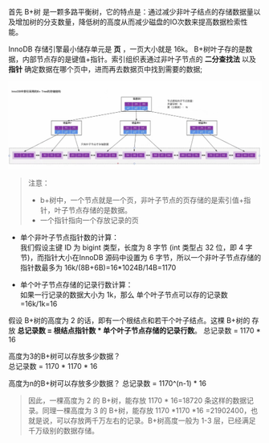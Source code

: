 
首先 B+树 是一颗多路平衡树，它的特点是：通过减少非叶子结点的存储数据量以及增加树的分支数量，降低树的高度从而减少磁盘的IO次数来提高数据检索性能。

InnoDB 存储引擎最小储存单元是 **页** ，一页大小就是 16k。 B+树叶子存的是数据，内部节点存的是键值+指针。索引组织表通过非叶子节点的 **二分查找法** 以及 **指针** 确定数据在哪个页中，进而再去数据页中找到需要的数据;   

![b+树存储结构](image/b+树存储结构.jpeg)

> 注意：
> * b+树中，一个节点就是一个页，非叶子节点的页存储的是索引值+指针，叶子节点存储的是数据。
> * 一个指针指向一个存放记录的页

* 单个非叶子节点指针数的计算：  
我们假设主键 ID 为 bigint 类型，长度为 8 字节 (int 类型占 32 位，即 4 字节)，而指针大小在InnoDB 源码中设置为 6 字节，所以一个非叶子节点存储的指针数最多为 16k/(8B+6B)=16*1024B/14B=1170  

* 单个叶子节点存储的记录行数计算：  
如果一行记录的数据大小为 1k，那么 单个叶子节点可以存的记录数=16k/1k=16

假设 B+树的高度为 2 的话，即有一个根结点和若干个叶子结点。这棵 B+树的 存放 **总记录数 = 根结点指针数 * 单个叶子节点存储的记录行数**。 
总记录数 = 1170 * 16

高度为3的B+树可以存放多少数据？  
总记录数 = 1170 * 1170 * 16

高度为n的B+树可以存放多少数据？ 
总记录数 = 1170^(n-1) * 16 

> 因此，一棵高度为 2 的 B+树，能存放 1170 * 16=18720 条这样的数据记录。同理一棵高度为 3 的 B+树，能存放 1170 *1170 *16 =21902400，也就是说，可以存放两千万左右的记录。B+树高度一般为 1-3 层，已经满足千万级别的数据存储。

